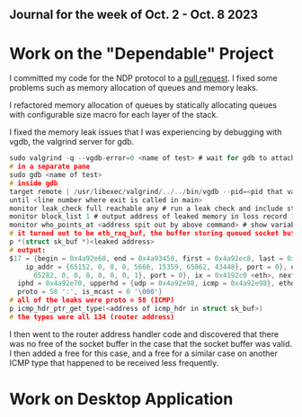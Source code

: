 
## Journal for the week of Oct. 2 - Oct. 8 2023
# Work on the "Dependable" Project
I committed my code for the NDP protocol to a [pull request](https://github.com/alain-lclark/dependable/pull/34). I fixed some problems such as memory allocation of queues and memory leaks.

I refactored memory allocation of queues by statically allocating queues with configurable size macro for each layer of the stack.

I fixed the memory leak issues that I was experiencing by debugging with vgdb, the valgrind server for gdb.
```c
sudo valgrind -q --vgdb-error=0 <name of test> # wait for gdb to attach before running any instructions
# in a separate pane
sudo gdb <name of test>
# inside gdb
target remote | /usr/libexec/valgrind/../../bin/vgdb --pid=<pid that valgrind spit out>
until <line number where exit is called in main>
monitor leak_check full reachable any # run a leak check and include still-reachable memory
monitor block_list 1 # output address of leaked memory in loss record 1
monitor who_points_at <address spit out by above command> # show variable holding address
# it turned out to be eth_rxq_buf, the buffer storing queued socket buffers
p *(struct sk_buf *)<leaked address>
# output:
$17 = {begin = 0x4a92e60, end = 0x4a93450, first = 0x4a92ec8, last = 0x4a92ed8, src = {
    ip_addr = {65152, 0, 0, 0, 5666, 15359, 65062, 43448}, port = 0}, dst = {ip_addr = {
      65282, 0, 0, 0, 0, 0, 0, 1}, port = 0}, ix = 0x4192c0 <eth>, next_hop = 0x0, 
  iphd = 0x4a92e70, upperhd = {udp = 0x4a92e98, icmp = 0x4a92e98}, ethd = 0x4a92e62, 
  proto = 58 ':', is_mcast = 0 '\000'}
# all of the leaks were proto = 58 (ICMP)
p icmp_hdr_ptr_get_type(<address of icmp_hdr in struct sk_buf>)
# the types were all 134 (router address)
```
I then went to the router address handler code and discovered that there was no free of the socket buffer in the case that the socket buffer was valid. I then added a free for this case, and a free for a similar case on another ICMP type that happened to be received less frequently.

# Work on Desktop Application

